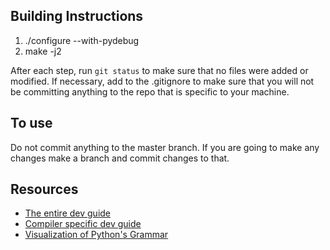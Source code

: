 ## Building Instructions

1. ./configure --with-pydebug
2. make -j2

After each step, run `git status` to make sure that no files were added or modified. If necessary, add to the .gitignore to make sure that you will not be committing anything to the repo that is specific to your machine.


## To use

Do not commit anything to the master branch. If you are going to make any changes make a branch and commit changes to that.


## Resources

- [The entire dev guide](http://docs.python.org/devguide/)
- [Compiler specific dev guide](http://docs.python.org/devguide/compiler.html)
- [Visualization of Python's Grammar](http://la11111.devio.us/python_grammar.svg)